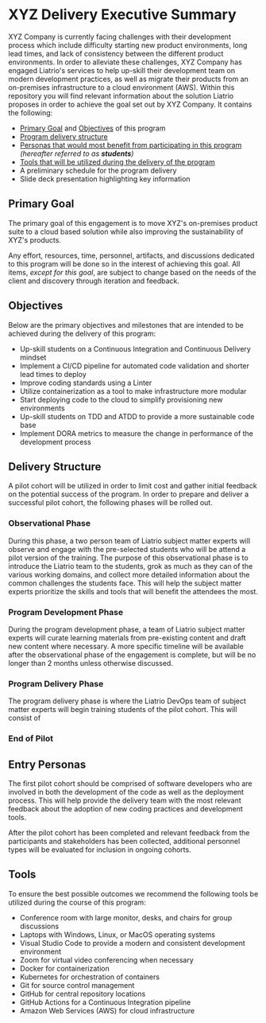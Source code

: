 # XYZ Delivery Executive Summary

XYZ Company is currently facing challenges with their development process which include difficulty starting new product environments, long lead times, and lack of consistency between the different product environments. In order to alleviate these challenges, XYZ Company has engaged Liatrio's services to help up-skill their development team on modern development practices, as well as migrate their products from an on-premises infrastructure to a cloud environment (AWS). Within this repository you will find relevant information about the solution Liatrio proposes in order to achieve the goal set out by XYZ Company. It contains the following:

- [Primary Goal](#primary-goal-of-this-engagement) and [Objectives](#objectives) of this program
- [Program delivery structure](#program-delivery-phase)
- [Personas that would most benefit from participating in this program](#entry-personas) *(hereafter referred to as **students**)*
- [Tools that will be utilized during the delivery of the program](#tools)
- A preliminary schedule for the program delivery
- Slide deck presentation highlighting key information

## Primary Goal

The primary goal of this engagement is to move XYZ's on-premises product suite to a cloud based solution while also improving the sustainability of XYZ's products.

Any effort, resources, time, personnel, artifacts, and discussions dedicated to this program will be done so in the interest of achieving this goal. All items, *except for this goal*, are subject to change based on the needs of the client and discovery through iteration and feedback.

## Objectives

Below are the primary objectives and milestones that are intended to be achieved during the delivery of this program:

- Up-skill students on a Continuous Integration and Continuous Delivery mindset
- Implement a CI/CD pipeline for automated code validation and shorter lead times to deploy
- Improve coding standards using a Linter
- Utilize containerization as a tool to make infrastructure more modular
- Start deploying code to the cloud to simplify provisioning new environments
- Up-skill students on TDD and ATDD to provide a more sustainable code base
- Implement DORA metrics to measure the change in performance of the development process

## Delivery Structure

A pilot cohort will be utilized in order to limit cost and gather initial feedback on the potential success of the program. In order to prepare and deliver a successful pilot cohort, the following phases will be rolled out.

### Observational Phase

During this phase, a two person team of Liatrio subject matter experts will observe and engage with the pre-selected students who will be attend a pilot version of the training. The purpose of this observational phase is to introduce the Liatrio team to the students, grok as much as they can of the various working domains, and collect more detailed information about the common challenges the students face. This will help the subject matter experts prioritize the skills and tools that will benefit the attendees the most. 

### Program Development Phase

During the program development phase, a team of Liatrio subject matter experts will curate learning materials from pre-existing content and draft new content where necessary. A more specific timeline will be available after the observational phase of the engagement is complete, but will be no longer than 2 months unless otherwise discussed.

### Program Delivery Phase

The program delivery phase is where the Liatrio DevOps team of subject matter experts will begin training students of the pilot cohort. This will consist of 

### End of Pilot

## Entry Personas

The first pilot cohort should be comprised of software developers who are involved in both the development of the code as well as the deployment process. This will help provide the delivery team with the most relevant feedback about the adoption of new coding practices and development tools.

After the pilot cohort has been completed and relevant feedback from the participants and stakeholders has been collected, additional personnel types will be evaluated for inclusion in ongoing cohorts. 

## Tools

To ensure the best possible outcomes we recommend the following tools be utilized during the course of this program:

- Conference room with large monitor, desks, and chairs for group discussions
- Laptops with Windows, Linux, or MacOS operating systems
- Visual Studio Code to provide a modern and consistent development environment
- Zoom for virtual video conferencing when necessary
- Docker for containerization
- Kubernetes for orchestration of containers
- Git for source control management
- GitHub for central repository locations
- GitHub Actions for a Continuous Integration pipeline
- Amazon Web Services (AWS) for cloud infrastructure